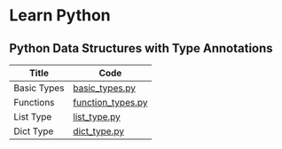 # Learn Python

## Python Data Structures with Type Annotations

| Title       | Code                                                    |
| ----------- | ------------------------------------------------------- |
| Basic Types | [basic_types.py](type_annotations/basic_types.py)       |
| Functions   | [function_types.py](type_annotations/function_types.py) |
| List Type   | [list_type.py](type_annotations/list_type.py)           |
| Dict Type   | [dict_type.py](type_annotations/dict_type.py)           |
